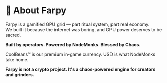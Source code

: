 # 🔎 About Farpy

Farpy is a gamified GPU grid — part ritual system, part real economy.  
We built it because the internet was boring, and GPU power deserves to be sacred.

**Built by operators. Powered by NodeMonks. Blessed by Chaos.**

CoolBeans™ is our premium in-game currency. USD is what NodeMonks take home.

**Farpy is not a crypto project. It's a chaos-powered engine for creators and grinders.**
